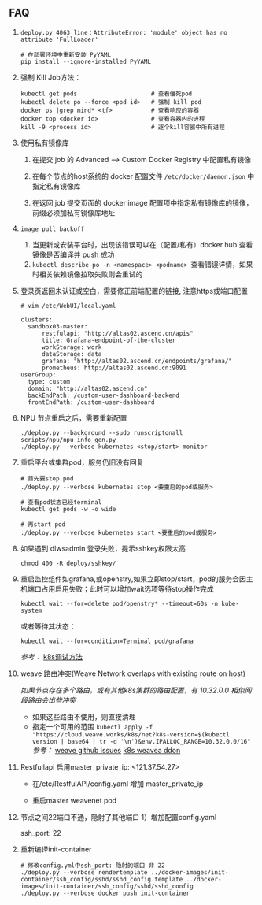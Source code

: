 FAQ
-------------------------------------------------------------------------------
1.  `deploy.py 4063 line：AttributeError: 'module' object has no attribute 'FullLoader'`
    ```
    # 在部署环境中重新安装 PyYAML
    pip install --ignore-installed PyYAML
    ```

2. 强制 Kill Job方法：
    ```
    kubectl get pods                     # 查看僵死pod
    kubectl delete po --force <pod id>   # 强制 kill pod 
    docker ps |grep mind* <tf>           # 查看响应的容器
    docker top <docker id>               # 查看容器内的进程
    kill -9 <process id>                 # 逐个kill容器中所有进程
    ```

3. 使用私有镜像库

    1. 在提交 job 的 Advanced ——> Custom Docker Registry 中配置私有镜像

    2. 在每个节点的host系统的 docker 配置文件 `/etc/docker/daemon.json` 中指定私有镜像库

    3. 在返回 job 提交页面的 docker image 配置项中指定私有镜像库的镜像，前缀必须加私有镜像库地址


4. `image pull backoff`

    1. 当更新或安装平台时，出现该错误可以在（配置/私有）docker hub 查看镜像是否编译并 push 成功
    2. `kubectl describe po -n <namespace> <podname> `查看错误详情，如果时相关依赖镜像拉取失败则会重试的


5. 登录页返回未认证或空白，需要修正前端配置的链接, 注意https或端口配置
    ```
    # vim /etc/WebUI/local.yaml

    clusters:
      sandbox03-master:
          restfulapi: "http://altas02.ascend.cn/apis"
          title: Grafana-endpoint-of-the-cluster
          workStorage: work
          dataStorage: data
          grafana: "http://altas02.ascend.cn/endpoints/grafana/"
          prometheus: http://altas02.ascend.cn:9091
    userGroup:
      type: custom
      domain: "http://altas02.ascend.cn"
      backEndPath: /custom-user-dashboard-backend
      frontEndPath: /custom-user-dashboard
    ```

6. NPU 节点重启之后，需要重新配置

    ```
    ./deploy.py --background --sudo runscriptonall scripts/npu/npu_info_gen.py
    ./deploy.py --verbose kubernetes <stop/start> monitor
    ```
7. 重启平台或集群pod，服务仍旧没有回复
    ```
    # 首先要stop pod
    ./deploy.py --verbose kubernetes stop <要重启的pod或服务>
    
    # 查看pod状态已经terminal
    kubectl get pods -w -o wide

    # 再start pod
    ./deploy.py --verbose kubernetes start <要重启的pod或服务>

    ```
8. 如果遇到 dlwsadmin 登录失败，提示sshkey权限太高

   `chmod 400 -R deploy/sshkey/`

9. 重启监控组件如grafana,或openstry,如果立即stop/start，pod的服务会因主机端口占用启用失败；此时可以增加wait选项等待stop操作完成

   `kubectl wait --for=delete pod/openstry* --timeout=60s -n kube-system`

   或者等待其状态：
   
   `kubectl wait --for=condition=Terminal pod/grafana`

   *参考：* [k8s调试方法](https://github.com/apulis/Diamond/wiki/k8s%E8%B0%83%E8%AF%95%E6%96%B9%E6%B3%95)

10. weave 路由冲突(Weave Network overlaps with existing route on host)

    *如果节点存在多个路由，或有其他k8s集群的路由配置，有 10.32.0.0 相似网段路由会出些冲突*

    * 如果这些路由不使用，则直接清理
    * 指定一个可用的范围
    `kubectl apply -f "https://cloud.weave.works/k8s/net?k8s-version=$(kubectl version | base64 | tr -d '\n')&env.IPALLOC_RANGE=10.32.0.0/16"`
    *参考：* [weave github issues](https://github.com/kubernetes/kubernetes/issues/45419)
            [k8s weavea ddon](https://www.weave.works/docs/net/latest/kubernetes/kube-addon/#-changing-configuration-options)
    
11. Restfullapi 启用master_private_ip: <121.37.54.27>

    * 在/etc/RestfulAPI/config.yaml  增加 master_private_ip

    * 重启master weavenet pod

12. 节点之间22端口不通，隐射了其他端口
    1）增加配置config.yaml 

     ssh_port: 22



2) 重新编译init-container
    ```
    # 修改config.yml中ssh_port: 隐射的端口 非 22
    ./deploy.py --verbose rendertemplate ../docker-images/init-container/ssh_config/sshd/sshd_config.template ../docker-images/init-container/ssh_config/sshd/sshd_config
   ./deploy.py --verbose docker push init-container
   ```
